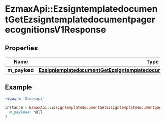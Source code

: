 # EzmaxApi::EzsigntemplatedocumentGetEzsigntemplatedocumentpagerecognitionsV1Response

## Properties

| Name | Type | Description | Notes |
| ---- | ---- | ----------- | ----- |
| **m_payload** | [**EzsigntemplatedocumentGetEzsigntemplatedocumentpagerecognitionsV1ResponseMPayload**](EzsigntemplatedocumentGetEzsigntemplatedocumentpagerecognitionsV1ResponseMPayload.md) |  |  |

## Example

```ruby
require 'Ezmaxapi'

instance = EzmaxApi::EzsigntemplatedocumentGetEzsigntemplatedocumentpagerecognitionsV1Response.new(
  m_payload: null
)
```

